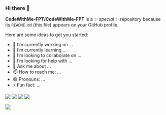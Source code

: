 ### Hi there 👋


**CodeWithMe-FPT/CodeWithMe-FPT** is a ✨ _special_ ✨ repository because its `README.md` (this file) appears on your GitHub profile.

Here are some ideas to get you started:

- 🔭 I’m currently working on ...
- 🌱 I’m currently learning ...
- 👯 I’m looking to collaborate on ...
- 🤔 I’m looking for help with ...
- 💬 Ask me about ...
- 📫 How to reach me: ...
- 😄 Pronouns: ...
- ⚡ Fun fact: ...


![](http://github-profile-summary-cards.vercel.app/api/cards/repos-per-language?username=CodeWithMe-FPT&theme=dracula)
![](http://github-profile-summary-cards.vercel.app/api/cards/most-commit-language?username=CodeWithMe-FPT&theme=moonlight)
![](http://github-profile-summary-cards.vercel.app/api/cards/stats?username=CodeWithMe-FPT&theme=moonlight)
![](http://github-profile-summary-cards.vercel.app/api/cards/productive-time?username=CodeWithMe-FPT&theme=dracula&utcOffset=8)

![](https://komarev.com/ghpvc/?username=CodeWithMe-FPT&color=green)



